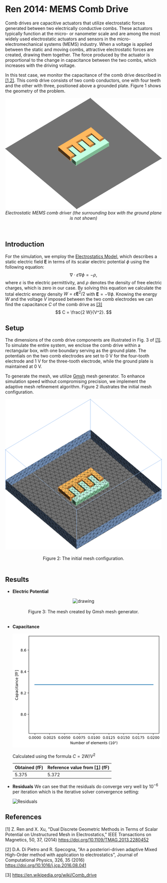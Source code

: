 # Ren 2014: MEMS Comb Drive

Comb drives are capacitive actuators that utilize electrostatic forces generated between two electrically conductive combs. These actuators typically function at the micro- or nanometer scale and are among the most widely used electrostatic actuators and sensors in the micro-electromechanical systems (MEMS) industry. When a voltage is applied between the static and moving combs, attractive electrostatic forces are created, drawing them together. The force produced by the actuator is proportional to the change in capacitance between the two combs, which increases with the driving voltage.

In this test case, we monitor the capacitance of the comb drive described in [[1,2]](#Ren2014). This comb drive consists of two comb conductors, one with four teeth and the other with three, positioned above a grounded plate. Figure 1 shows the geometry of the problem.

<div align="center">
<img src="./data/Geometry.png" alt="drawing" width="600">
</div>
<div align="center">
<em>Electrostatic MEMS comb driver (the surrounding box with the ground plane is not shown)</em>
</div>
<br /><br />


## Introduction

For the simulation, we employ the [Electrostatics Model](https://raiden-numerics.github.io/mufem-doc/models/electromagnetics/electrostatics/electrostatics_model.html), which describes a static electric field $\mathbf{E}$ in terms of its scalar electric potential $\phi$ using the following equation:
$$
    \nabla \cdot \varepsilon \nabla\phi = -\rho,
$$
where $\varepsilon$ is the electric permittivity, and $\rho$ denotes the density of free electric charges, which is zero in our case. By solving this equation we calculate the total electric energy density $W=\varepsilon\mathbf{E}^2/2$ with $\mathbf{E}=-\nabla\phi$. Knowing the energy $W$ and the voltage $V$ imposed between the two comb electrodes we can find the capacitance $C$ of the comb drive as [[3]](#Wikipedia)
$$
    C = \frac{2 W}{V^2}.
$$


## Setup

The dimensions of the comb drive components are illustrated in Fig. 3 of [[1]](#Ren2014). To simulate the entire system, we enclose the comb drive within a rectangular box, with one boundary serving as the ground plate. The potentials on the two comb electrodes are set to 0 V for the four-tooth electrode and 1 V for the three-tooth electrode, while the ground plate is maintained at 0 V.

To generate the mesh, we utilize [Gmsh](https://gmsh.info/) mesh generator. To enhance simulation speed without compromising precision, we implement the adaptive mesh refinement algorithm. Figure 2 illustrates the initial mesh configuration.

<div align="center">
    <img src="./data/Mesh.png" alt="drawing" width="600">
    <br/>
    <br/>
    Figure 2: The initial mesh configuration.
</div>
<br/>


## Results

* **Electric Potential**

<div align="center">
    <img src="./results/Scene_Electric_Potential_0.png" alt="drawing" width="600">
    <br/>
    <br/>
    Figure 3: The mesh created by Gmsh mesh generator.
</div>
<br/>

* **Capacitance**

    ![Capacitance](./results/Capacitance.png)

    Calculated using the formula $C = 2 W / V^2$

    | Obtained (fF) | Reference value from [[1]](#Ren2014) (fF)|
    | -             | -                            |
    | 5.375         | 5.372                        |

* **Residuals**
We can see that the residuals do converge very well by $10^{-6}$ per iteration which is the iterative solver convergence setting:

    ![Residuals](./results/Residual.png)


## References
<a id="Ren2014"></a> [1] Z. Ren and X. Xu, "Dual Discrete Geometric Methods in Terms of Scalar Potential on Unstructured Mesh in Electrostatics," IEEE Transactions on Magnetics, 50, 37, (2014) https://doi.org/10.1109/TMAG.2013.2280452

<a id="DiPietro2016"></a> [2] D.A. Di Pietro and R. Specogna, "An a posteriori-driven adaptive Mixed High-Order method with application to electrostatics", Journal of Computational Physics, 326, 35 (2016) https://doi.org/10.1016/j.jcp.2016.08.041

<a id="Wikipedia"></a> [3] https://en.wikipedia.org/wiki/Comb_drive